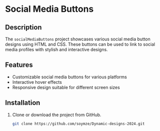 # Social Media Buttons

## Description
The `socialMediaButtons` project showcases various social media button designs using HTML and CSS. These buttons can be used to link to social media profiles with stylish and interactive designs.

## Features
- Customizable social media buttons for various platforms
- Interactive hover effects
- Responsive design suitable for different screen sizes

## Installation
1. Clone or download the project from GitHub.
   ```bash
   git clone https://github.com/soymze/Dynamic-designs-2024.git
